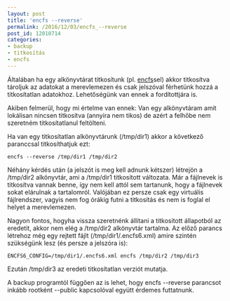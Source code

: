 ```yaml
---
layout: post
title: 'encfs --reverse'
permalink: /2016/12/03/encfs_--reverse
post_id: 12010714
categories: 
- backup
- titkosítás
- encfs
---
```


Általában ha egy alkönyvtárat titkosítunk (pl. 
[encfs](http://commandline.blog.hu/2010/01/19/encfs)sel) akkor titkosítva tároljuk az adatokat a merevlemezen és csak jelszóval férhetünk hozzá a titkosítatlan adatokhoz. Lehetőségünk van ennek a fordítottjára is.

Akiben felmerül, hogy mi értelme van ennek: Van egy alkönyvtáram amit lokálisan nincsen titkosítva (annyira nem tikos) de azért a felhőbe nem szeretném titkosítatlanul feltölteni.

Ha van egy titkosítatlan alkönyvtárunk (/tmp/dir1) akkor a következő paranccsal titkosíthatjuk ezt:

```
encfs --reverse /tmp/dir1 /tmp/dir2
```

Néhány kérdés után (a jelszót is meg kell adnunk kétszer) létrejön a /tmp/dir2 alkönyvtár, ami a /tmp/dir1 titkosított változata. Már a fájlnevek is titkosítva vannak benne, így nem kell attól sem tartanunk, hogy a fájlnevek sokat elárulnak a tartalomról. Valójában ez persze csak egy virtuális fájlrendszer, vagyis nem fog órákig futni a titkosítás és nem is foglal el helyet a merevlemezen.

Nagyon fontos, hogyha vissza szeretnénk állítani a titkosított állapotból az eredetit, akkor nem elég a /tmp/dir2 alkönyvtár tartalma. Az előző parancs létrehoz még egy rejtett fájlt (/tmp/dir1/.encfs6.xml) amire szintén szükségünk lesz (és persze a jelszóra is):

```
ENCFS6_CONFIG=/tmp/dir1/.encfs6.xml encfs /tmp/dir2 /tmp/dir3
```

Ezután /tmp/dir3 az eredeti titkosítatlan verziót mutatja.

A backup programtól függően az is lehet, hogy encfs --reverse parancsot inkább rootként --public kapcsolóval együtt érdemes futtatnunk.

 

 
